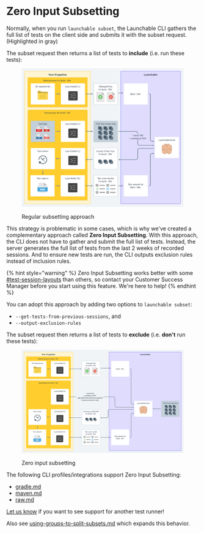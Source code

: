 # Zero Input Subsetting

Normally, when you run `launchable subset`, the Launchable CLI gathers the full list of tests on the client side and submits it with the subset request. (Highlighted in gray)

The subset request then returns a list of tests to **include** (i.e. run these tests):

<figure><img src="../../../../.gitbook/assets/image (2).png" alt=""><figcaption><p>Regular subsetting approach</p></figcaption></figure>

This strategy is problematic in some cases, which is why we've created a complementary approach called **Zero Input Subsetting**. With this approach, the CLI does not have to gather and submit the full list of tests. Instead, the server generates the full list of tests from the last 2 weeks of recorded sessions. And to ensure new tests are run, the CLI outputs exclusion rules instead of inclusion rules.

{% hint style="warning" %}
Zero Input Subsetting works better with some [#test-session-layouts](../../../../concepts/test-session.md#test-session-layouts "mention") than others, so contact your Customer Success Manager before you start using this feature. We're here to help!
{% endhint %}

You can adopt this approach by adding two options to `launchable subset`:

* `--get-tests-from-previous-sessions`, and
* `--output-exclusion-rules`

The subset request then returns a list of tests to **exclude** (i.e. **don't** run these tests):

<figure><img src="../../../../.gitbook/assets/image (1).png" alt=""><figcaption><p>Zero input subsetting</p></figcaption></figure>

The following CLI profiles/integrations support Zero Input Subsetting:

* [gradle.md](../../../../resources/integrations/gradle.md "mention")
* [maven.md](../../../../resources/integrations/maven.md "mention")
* [raw.md](../../../../resources/integrations/raw.md "mention")

[Let us know](https://www.launchableinc.com/support) if you want to see support for another test runner!

Also see [using-groups-to-split-subsets.md](using-groups-to-split-subsets.md "mention") which expands this behavior.
